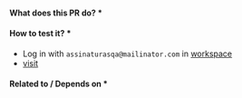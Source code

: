 #### What does this PR do? \*

#### How to test it? \*

- Log in with `assinaturasqa@mailinator.com` in [workspace](https://{{workspace}}--recorrenciaqa.myvtex.com/)
- [visit](https://{{workspace}}--recorrenciaqa.myvtex.com/account#/subscriptions)

#### Related to / Depends on \*

<!--- Optional -->
